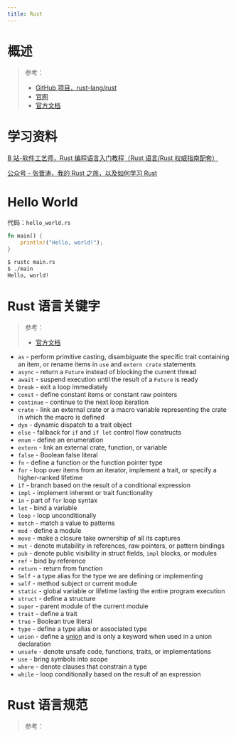 ```yaml
---
title: Rust
---
```


# 概述

> 参考：
> 
> - [GitHub 项目，rust-lang/rust](https://github.com/rust-lang/rust)
> - [官网](https://www.rust-lang.org/)
> - [官方文档](https://doc.rust-lang.org/book/)

# 学习资料

[B 站-软件工艺师，Rust 编程语言入门教程（Rust 语言/Rust 权威指南配套）](https://www.bilibili.com/video/BV1hp4y1k7SV/)

[公众号 - 张晋涛，我的 Rust 之旅，以及如何学习 Rust](https://mp.weixin.qq.com/s/1uWb4b0amglEDA4N9Njsgg)

# Hello World

代码：`hello_world.rs`

```rust
fn main() {
    println!("Hello, world!");
}
```

```bash
$ rustc main.rs
$ ./main
Hello, world!
```

# Rust 语言关键字

> 参考：
> 
> - [官方文档](https://doc.rust-lang.org/book/appendix-01-keywords.html)

- `as` - perform primitive casting, disambiguate the specific trait containing an item, or rename items in `use` and `extern crate` statements
- `async` - return a `Future` instead of blocking the current thread
- `await` - suspend execution until the result of a `Future` is ready
- `break` - exit a loop immediately
- `const` - define constant items or constant raw pointers
- `continue` - continue to the next loop iteration
- `crate` - link an external crate or a macro variable representing the crate in which the macro is defined
- `dyn` - dynamic dispatch to a trait object
- `else` - fallback for `if` and `if let` control flow constructs
- `enum` - define an enumeration
- `extern` - link an external crate, function, or variable
- `false` - Boolean false literal
- `fn` - define a function or the function pointer type
- `for` - loop over items from an iterator, implement a trait, or specify a higher-ranked lifetime
- `if` - branch based on the result of a conditional expression
- `impl` - implement inherent or trait functionality
- `in` - part of `for` loop syntax
- `let` - bind a variable
- `loop` - loop unconditionally
- `match` - match a value to patterns
- `mod` - define a module
- `move` - make a closure take ownership of all its captures
- `mut` - denote mutability in references, raw pointers, or pattern bindings
- `pub` - denote public visibility in struct fields, `impl` blocks, or modules
- `ref` - bind by reference
- `return` - return from function
- `Self` - a type alias for the type we are defining or implementing
- `self` - method subject or current module
- `static` - global variable or lifetime lasting the entire program execution
- `struct` - define a structure
- `super` - parent module of the current module
- `trait` - define a trait
- `true` - Boolean true literal
- `type` - define a type alias or associated type
- `union` - define a [union](https://doc.rust-lang.org/reference/items/unions.html) and is only a keyword when used in a union declaration
- `unsafe` - denote unsafe code, functions, traits, or implementations
- `use` - bring symbols into scope
- `where` - denote clauses that constrain a type
- `while` - loop conditionally based on the result of an expression

# Rust 语言规范

> 参考：

